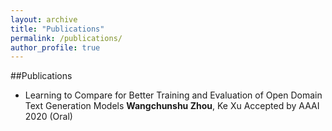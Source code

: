 ```yaml
---
layout: archive
title: "Publications"
permalink: /publications/
author_profile: true
---
```


##Publications
* Learning to Compare for Better Training and Evaluation of Open Domain Text Generation Models
  **Wangchunshu Zhou**, Ke Xu
  Accepted by AAAI 2020 (Oral)
